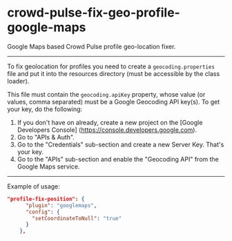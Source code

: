 crowd-pulse-fix-geo-profile-google-maps
=======================================

Google Maps based Crowd Pulse profile geo-location fixer.

---------------------------------------

To fix geolocation for profiles you need to create a `geocoding.properties` file and
put it into the resources directory (must be accessible by the class loader).

This file must contain the `geocoding.apiKey` property, whose value (or values, comma separated) must be a 
Google Geocoding API key(s). To get your key, do the following:

1. If you don't have on already, create a new project on the [Google Developers Console]
(https://console.developers.google.com).
2. Go to "APIs & Auth".
3. Go to the "Credentials" sub-section and create a new Server Key. That's your key.
4. Go to the "APIs" sub-section and enable the "Geocoding API" from the Google Maps service.

---------------------------------------

Example of usage:
```json
"profile-fix-position": {
      "plugin": "googlemaps",
      "config": {
        "setCoordinateToNull": "true"
      }
    },
```